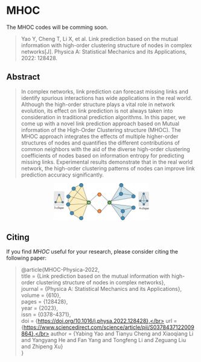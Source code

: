 # MHOC

The MHOC codes will be comming soon.

> Yao Y, Cheng T, Li X, et al. Link prediction based on the mutual information with high-order clustering structure of nodes in complex networks[J]. Physica A: Statistical Mechanics and its Applications, 2022: 128428.

## Abstract

> In complex networks, link prediction can forecast missing links and identify spurious interactions has wide applications in the real world. Although the high-order structure plays a vital role in network evolution, its effect on link prediction is not always taken into consideration in traditional prediction algorithms. In this paper, we come up with a novel link prediction approach based on Mutual information of the High-Order Clustering structure (MHOC). The MHOC approach integrates the effects of multiple higher-order structures of nodes and quantifies the different contributions of common neighbors with the aid of the diverse high-order clustering coefficients of nodes based on information entropy for predicting missing links. Experimental results demonstrate that in the real world network, the high-order clustering patterns of nodes can improve link prediction accuracy significantly.

<div align="center">
  <img decoding="async" src="https://raw.githubusercontent.com/yabingyao/MHOC4LinkPrediction/main/MHOC.jpg" width="50%">
</div>

## Citing

If you find *MHOC* useful for your research, please consider citing the following paper:
> @article{MHOC-Physica-2022, </br>
title = {Link prediction based on the mutual information with high-order clustering structure of nodes in complex networks},</br>
journal = {Physica A: Statistical Mechanics and its Applications},</br>
volume = {610},</br>
pages = {128428},</br>
year = {2023},</br>
issn = {0378-4371},</br>
doi = {https://doi.org/10.1016/j.physa.2022.128428},</br>
url = {https://www.sciencedirect.com/science/article/pii/S0378437122009864},</br>
author = {Yabing Yao and Tianyu Cheng and Xiaoqiang Li and Yangyang He and Fan Yang and Tongfeng Li and Zeguang Liu and Zhipeng Xu} </br>
}
